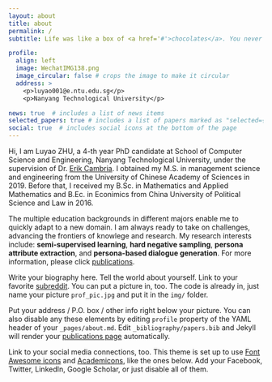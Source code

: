 ```yaml
---
layout: about
title: about
permalink: /
subtitle: Life was like a box of <a href='#'>chocolates</a>. You never know what you're gonna get.

profile:
  align: left
  image: WechatIMG138.png
  image_circular: false # crops the image to make it circular
  address: >
    <p>luyao001@e.ntu.edu.sg</p>
    <p>Nanyang Technological University</p>

news: true  # includes a list of news items
selected_papers: true # includes a list of papers marked as "selected={true}"
social: true  # includes social icons at the bottom of the page
---
```


Hi, I am Luyao ZHU, a 4-th year PhD candidate at School of Computer Science and Engineering, Nanyang Technological University, under the supervision of Dr. [Erik Cambria](http://www.sentic.net/erikcambria/). I obtained my M.S. in management science and engineering from the University of Chinese Academy of Sciences in 2019. Before that, I received my B.Sc. in Mathematics and Applied Mathematics and B.Ec. in Econimics from China University of Political Science and Law in 2016. 

The multiple education backgrounds in different majors enable me to quickly adapt to a new domain. I am always ready to take on challenges, advancing the frontiers of knowlege and research. My research interests include: **semi-supervised learning**, **hard negative sampling**, **persona attribute extraction**, and **persona-based dialogue generation**. For more information, please click [publications](/_pages/publications/).

Write your biography here. Tell the world about yourself. Link to your favorite [subreddit](http://reddit.com). You can put a picture in, too. The code is already in, just name your picture `prof_pic.jpg` and put it in the `img/` folder.

Put your address / P.O. box / other info right below your picture. You can also disable any these elements by editing `profile` property of the YAML header of your `_pages/about.md`. Edit `_bibliography/papers.bib` and Jekyll will render your [publications page](/al-folio/publications/) automatically.

Link to your social media connections, too. This theme is set up to use [Font Awesome icons](http://fortawesome.github.io/Font-Awesome/) and [Academicons](https://jpswalsh.github.io/academicons/), like the ones below. Add your Facebook, Twitter, LinkedIn, Google Scholar, or just disable all of them.
